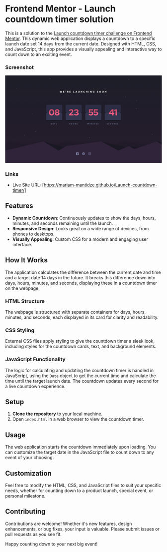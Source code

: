# Frontend Mentor - Launch countdown timer solution

This is a solution to the [Launch countdown timer challenge on Frontend Mentor](https://www.frontendmentor.io/challenges/launch-countdown-timer-N0XkGfyz-).
This dynamic web application displays a countdown to a specific launch date set 14 days from the current date. Designed with HTML, CSS, and JavaScript, this app provides a visually appealing and interactive way to count down to an exciting event.

### Screenshot

![](./design/desktop-design.jpg)

### Links

- Live Site URL: [https://mariam-mantidze.github.io/Launch-countdown-timer/]

## Features

- **Dynamic Countdown**: Continuously updates to show the days, hours, minutes, and seconds remaining until the launch.
- **Responsive Design**: Looks great on a wide range of devices, from phones to desktops.
- **Visually Appealing**: Custom CSS for a modern and engaging user interface.

## How It Works

The application calculates the difference between the current date and time and a target date 14 days in the future. It breaks this difference down into days, hours, minutes, and seconds, displaying these in a countdown timer on the webpage.

### HTML Structure

The webpage is structured with separate containers for days, hours, minutes, and seconds, each displayed in its card for clarity and readability.

### CSS Styling

External CSS files apply styling to give the countdown timer a sleek look, including styles for the countdown cards, text, and background elements.

### JavaScript Functionality

The logic for calculating and updating the countdown timer is handled in JavaScript, using the `Date` object to get the current time and calculate the time until the target launch date. The countdown updates every second for a live countdown experience.

## Setup

1. **Clone the repository** to your local machine.
2. Open `index.html` in a web browser to view the countdown timer.

## Usage

The web application starts the countdown immediately upon loading. You can customize the target date in the JavaScript file to count down to any event of your choosing.

## Customization

Feel free to modify the HTML, CSS, and JavaScript files to suit your specific needs, whether for counting down to a product launch, special event, or personal milestone.

## Contributing

Contributions are welcome! Whether it's new features, design enhancements, or bug fixes, your input is valuable. Please submit issues or pull requests as you see fit.

Happy counting down to your next big event!
